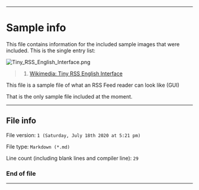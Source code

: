 
***

# Sample info

This file contains information for the included sample images that were included. This is the single entry list:

![Tiny_RSS_English_Interface.png](https://upload.wikimedia.org/wikipedia/commons/0/0f/Tiny_Tiny_RSS_English_Interface.png)

> 1. [Wikimedia: Tiny RSS English Interface](https://commons.wikimedia.org/wiki/File:Tiny_Tiny_RSS_English_Interface.png)

This file is a sample file of what an RSS Feed reader can look like (GUI)

That is the only sample file included at the moment.

***

## File info

File version: `1 (Saturday, July 18th 2020 at 5:21 pm)`

File type: `Markdown (*.md)`

Line count (including blank lines and compiler line): `29`

### End of file

***
